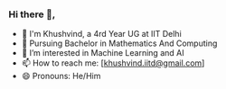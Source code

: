 ### Hi there :slightly_smiling_face:,
- 👋 I'm Khushvind, a 4rd Year UG at IIT Delhi
- 🌱 Pursuing Bachelor in Mathematics And Computing
- 👀 I’m interested in Machine Learning and AI
- 📫 How to reach me: [khushvind.iitd@gmail.com]
- 😄 Pronouns: He/Him
<!--
**khushvind/khushvind** is a ✨ _special_ ✨ repository because its `README.md` (this file) appears on your GitHub profile.

Here are some ideas to get you started:

- 🔭 I’m currently working on ...
- 🌱 I’m currently learning ...
- 👯 I’m looking to collaborate on ...
- 🤔 I’m looking for help with ...
- 💬 Ask me about ...
- 📫 How to reach me: ...
- 😄 Pronouns: ...
- ⚡ Fun fact: ...
-->
